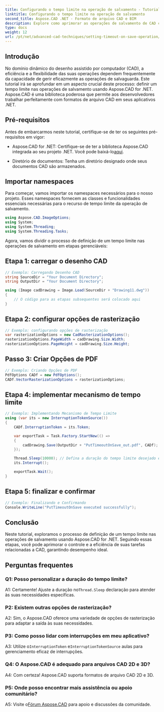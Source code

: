 ```yaml
---
title: Configurando o tempo limite na operação de salvamento - Tutorial Aspose.CAD
linktitle: Configurando o tempo limite na operação de salvamento
second_title: Aspose.CAD .NET - Formato de arquivo CAD e BIM
description: Explore como aprimorar as operações de salvamento de CAD com configurações de tempo limite usando Aspose.CAD for .NET. Aumente a eficiência e o controle em seus aplicativos .NET.
type: docs
weight: 12
url: /pt/net/advanced-cad-techniques/setting-timeout-on-save-operation/
---
```

## Introdução

No domínio dinâmico do desenho assistido por computador (CAD), a eficiência e a flexibilidade das suas operações dependem frequentemente da capacidade de gerir eficazmente as operações de salvaguarda. Este tutorial irá se aprofundar em um aspecto crucial deste processo: definir um tempo limite nas operações de salvamento usando Aspose.CAD for .NET. Aspose.CAD é uma biblioteca poderosa que permite aos desenvolvedores trabalhar perfeitamente com formatos de arquivo CAD em seus aplicativos .NET.

## Pré-requisitos

Antes de embarcarmos neste tutorial, certifique-se de ter os seguintes pré-requisitos em vigor:

-  Aspose.CAD for .NET: Certifique-se de ter a biblioteca Aspose.CAD integrada ao seu projeto .NET. Você pode baixá-lo[aqui](https://releases.aspose.com/cad/net/).

- Diretório de documentos: Tenha um diretório designado onde seus documentos CAD são armazenados.

## Importar namespaces

Para começar, vamos importar os namespaces necessários para o nosso projeto. Esses namespaces fornecem as classes e funcionalidades essenciais necessárias para o recurso de tempo limite da operação de salvamento.

```csharp
using Aspose.CAD.ImageOptions;
using System;
using System.Threading;
using System.Threading.Tasks;
```

Agora, vamos dividir o processo de definição de um tempo limite nas operações de salvamento em etapas gerenciáveis:

## Etapa 1: carregar o desenho CAD

```csharp
// Exemplo: Carregando Desenho CAD
string SourceDir = "Your Document Directory";
string OutputDir = "Your Document Directory";

using (Image cadDrawing = Image.Load(SourceDir + "Drawing11.dwg"))
{
    // O código para as etapas subsequentes será colocado aqui
}
```

## Etapa 2: configurar opções de rasterização

```csharp
// Exemplo: configurando opções de rasterização
var rasterizationOptions = new CadRasterizationOptions();
rasterizationOptions.PageWidth = cadDrawing.Size.Width;
rasterizationOptions.PageHeight = cadDrawing.Size.Height;
```

## Passo 3: Criar Opções de PDF

```csharp
// Exemplo: Criando Opções de PDF
PdfOptions CADf = new PdfOptions();
CADf.VectorRasterizationOptions = rasterizationOptions;
```

## Etapa 4: implementar mecanismo de tempo limite

```csharp
// Exemplo: Implementando Mecanismo de Tempo Limite
using (var its = new InterruptionTokenSource())
{
    CADf.InterruptionToken = its.Token;

    var exportTask = Task.Factory.StartNew(() =>
    {
        cadDrawing.Save(OutputDir + "PutTimeoutOnSave_out.pdf", CADf);
    });

    Thread.Sleep(10000); // Defina a duração do tempo limite desejado em milissegundos
    its.Interrupt();

    exportTask.Wait();
}
```

## Etapa 5: finalizar e confirmar

```csharp
// Exemplo: Finalizando e Confirmando
Console.WriteLine("PutTimeoutOnSave executed successfully");
```

## Conclusão

Neste tutorial, exploramos o processo de definição de um tempo limite nas operações de salvamento usando Aspose.CAD for .NET. Seguindo essas etapas, você pode aprimorar o controle e a eficiência de suas tarefas relacionadas a CAD, garantindo desempenho ideal.

## Perguntas frequentes

### Q1: Posso personalizar a duração do tempo limite?

A1: Certamente! Ajuste a duração no`Thread.Sleep` declaração para atender às suas necessidades específicas.

### P2: Existem outras opções de rasterização?

A2: Sim, o Aspose.CAD oferece uma variedade de opções de rasterização para adaptar a saída às suas necessidades.

### P3: Como posso lidar com interrupções em meu aplicativo?

 A3: Utilize o`InterruptionToken` e`InterruptionTokenSource` aulas para gerenciamento eficaz de interrupções.

### Q4: O Aspose.CAD é adequado para arquivos CAD 2D e 3D?

A4: Com certeza! Aspose.CAD suporta formatos de arquivo CAD 2D e 3D.

### P5: Onde posso encontrar mais assistência ou apoio comunitário?

A5: Visite o[Fórum Aspose.CAD](https://forum.aspose.com/c/cad/19) para apoio e discussões da comunidade.